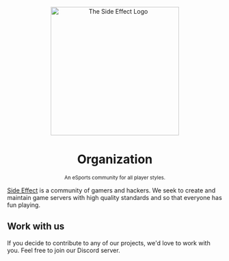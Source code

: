 <p align="center"><img src="https://avatars.githubusercontent.com/u/110911082?s=300&v=4" width="300px" alt="The Side Effect Logo" /></p>

<h1 align="center">Organization</h1>

<div align="center">

<sub>An eSports community for all player styles.</sub>

</div>

[Side Effect](https://sideeffect.com.br) is a community of gamers and hackers.
We seek to create and maintain game servers with high quality standards and so that everyone has fun playing.

## Work with us

If you decide to contribute to any of our projects, we'd love to work with you. Feel free to join our Discord server.

